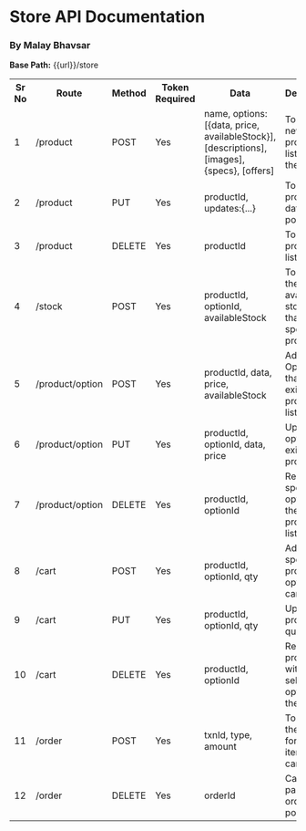 # Store API Documentation

### By Malay Bhavsar

<p><b>Base Path:</b> {{url}}/store</p>
<table>
    <tr>
        <th>Sr No</th>
        <th>Route</th>
        <th>Method</th>
        <th>Token Required</th>
        <th>Data</th>
        <th>Description</th>
    </tr>
<tr>
    <td>1</td>
    <td>/product</td>
    <td>POST</td>
    <td>Yes</td>
    <td>name, options:[{data, price, availableStock}], [descriptions], [images], {specs}, [offers]</td>
    <td>To add a new product listing to the store</td>
</tr>
<tr>
    <td>2</td>
    <td>/product</td>
    <td>PUT</td>
    <td>Yes</td>
    <td>productId, updates:{...}</td>
    <td>To update product data in the post</td>
</tr>
<tr>
    <td>3</td>
    <td>/product</td>
    <td>DELETE</td>
    <td>Yes</td>
    <td>productId</td>
    <td>To delete product listing</td>
</tr>
<tr>
    <td>4</td>
    <td>/stock</td>
    <td>POST</td>
    <td>Yes</td>
    <td>productId, optionId, availableStock</td>
    <td>To update the available stock of that specific product</td>
</tr>
<tr>
    <td>5</td>
    <td>/product/option</td>
    <td>POST</td>
    <td>Yes</td>
    <td>productId, data, price, availableStock</td>
    <td>Add a new Option for that existing product listing</td>
</tr>
<tr>
    <td>6</td>
    <td>/product/option</td>
    <td>PUT</td>
    <td>Yes</td>
    <td>productId, optionId, data, price</td>
    <td>Update option of an existing product</td>
</tr>
<tr>
    <td>7</td>
    <td>/product/option</td>
    <td>DELETE</td>
    <td>Yes</td>
    <td>productId, optionId</td>
    <td>Remove a specific option for the existing product listed</td>
</tr>
<tr>
    <td>8</td>
    <td>/cart</td>
    <td>POST</td>
    <td>Yes</td>
    <td>productId, optionId, qty</td>
    <td>Add the specific product option to cart</td>
</tr>
<tr>
    <td>9</td>
    <td>/cart</td>
    <td>PUT</td>
    <td>Yes</td>
    <td>productId, optionId, qty</td>
    <td>Update cart product quantity</td>
</tr>
<tr>
    <td>10</td>
    <td>/cart</td>
    <td>DELETE</td>
    <td>Yes</td>
    <td>productId, optionId</td>
    <td>Remove prosuct with selected option from the cart</td>
</tr>
<tr>
    <td>11</td>
    <td>/order</td>
    <td>POST</td>
    <td>Yes</td>
    <td>txnId, type, amount</td>
    <td>To place the order for all the items in the cart</td>
</tr>
<tr>
    <td>12</td>
    <td>/order</td>
    <td>DELETE</td>
    <td>Yes</td>
    <td>orderId</td>
    <td>Cancel a particular order if possible</td>
</tr>
</table>
